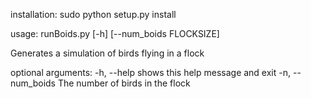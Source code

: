 installation: sudo python setup.py install

usage: runBoids.py [-h] [--num_boids FLOCKSIZE]

Generates a simulation of birds flying in a flock

optional arguments: -h, --help shows this help message and exit -n, --num_boids The number of birds in the flock
